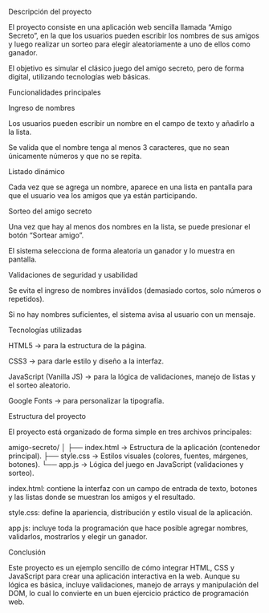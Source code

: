 Descripción del proyecto

El proyecto consiste en una aplicación web sencilla llamada “Amigo Secreto”, en la que los usuarios pueden escribir los nombres de sus amigos y luego realizar un sorteo para elegir aleatoriamente a uno de ellos como ganador.

El objetivo es simular el clásico juego del amigo secreto, pero de forma digital, utilizando tecnologías web básicas.



Funcionalidades principales

Ingreso de nombres

Los usuarios pueden escribir un nombre en el campo de texto y añadirlo a la lista.

Se valida que el nombre tenga al menos 3 caracteres, que no sean únicamente números y que no se repita.


Listado dinámico

Cada vez que se agrega un nombre, aparece en una lista en pantalla para que el usuario vea los amigos que ya están participando.

Sorteo del amigo secreto

Una vez que hay al menos dos nombres en la lista, se puede presionar el botón “Sortear amigo”.

El sistema selecciona de forma aleatoria un ganador y lo muestra en pantalla.

Validaciones de seguridad y usabilidad

Se evita el ingreso de nombres inválidos (demasiado cortos, solo números o repetidos).

Si no hay nombres suficientes, el sistema avisa al usuario con un mensaje.



Tecnologías utilizadas

HTML5 → para la estructura de la página.

CSS3 → para darle estilo y diseño a la interfaz.

JavaScript (Vanilla JS) → para la lógica de validaciones, manejo de listas y el sorteo aleatorio.

Google Fonts → para personalizar la tipografía.



Estructura del proyecto

El proyecto está organizado de forma simple en tres archivos principales:

amigo-secreto/
│
├── index.html     → Estructura de la aplicación (contenedor principal).
├── style.css      → Estilos visuales (colores, fuentes, márgenes, botones).
└── app.js         → Lógica del juego en JavaScript (validaciones y sorteo).


index.html: contiene la interfaz con un campo de entrada de texto, botones y las listas donde se muestran los amigos y el resultado.

style.css: define la apariencia, distribución y estilo visual de la aplicación.

app.js: incluye toda la programación que hace posible agregar nombres, validarlos, mostrarlos y elegir un ganador.

Conclusión

Este proyecto es un ejemplo sencillo de cómo integrar HTML, CSS y JavaScript para crear una aplicación interactiva en la web. Aunque su lógica es básica, incluye validaciones, manejo de arrays y manipulación del DOM, lo cual lo convierte en un buen ejercicio práctico de programación web.
